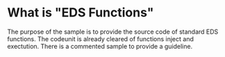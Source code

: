 # What is "EDS Functions" 
The purpose of the sample is to provide the source code of standard EDS functions.
The codeunit is already cleared of functions inject and exectution. There is a commented sample to provide a guideline.